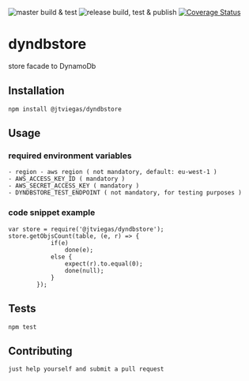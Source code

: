 ![master build & test](https://github.com/jtviegas/dyndbstore/workflows/master%20build%20&%20test/badge.svg?branch=master)
![release build, test & publish](https://github.com/jtviegas/dyndbstore/workflows/release%20build,%20test%20&%20publish/badge.svg?branch=release)
[![Coverage Status](https://coveralls.io/repos/github/jtviegas/dyndbstore/badge.svg?branch=master)](https://coveralls.io/github/jtviegas/dyndbstore?branch=master)

dyndbstore
=========

store facade to DynamoDb

## Installation

  `npm install @jtviegas/dyndbstore`

## Usage

### required environment variables
    
    - region - aws region ( not mandatory, default: eu-west-1 )
    - AWS_ACCESS_KEY_ID ( mandatory )
    - AWS_SECRET_ACCESS_KEY ( mandatory )
    - DYNDBSTORE_TEST_ENDPOINT ( not mandatory, for testing purposes )

### code snippet example

    var store = require('@jtviegas/dyndbstore');
    store.getObjsCount(table, (e, r) => {
                if(e)
                    done(e);
                else {
                    expect(r).to.equal(0);
                    done(null);
                }
            });
    
## Tests

  `npm test`

## Contributing

    just help yourself and submit a pull request
